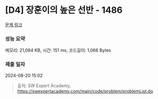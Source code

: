 # [D4] 장훈이의 높은 선반 - 1486 

[문제 링크](https://swexpertacademy.com/main/code/problem/problemDetail.do?contestProbId=AV2b7Yf6ABcBBASw) 

### 성능 요약

메모리: 21,084 KB, 시간: 151 ms, 코드길이: 1,066 Bytes

### 제출 일자

2024-08-20 15:02



> 출처: SW Expert Academy, https://swexpertacademy.com/main/code/problem/problemList.do